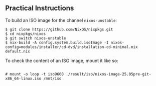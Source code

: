 ## Practical Instructions

To build an ISO image for the channel `nixos-unstable`:

```programlisting
$ git clone https://github.com/NixOS/nixpkgs.git
$ cd nixpkgs/nixos
$ git switch nixos-unstable
$ nix-build -A config.system.build.isoImage -I nixos-config=modules/installer/cd-dvd/installation-cd-minimal.nix default.nix
```

To check the content of an ISO image, mount it like so:

```programlisting

# mount -o loop -t iso9660 ./result/iso/nixos-image-25.05pre-git-x86_64-linux.iso /mnt/iso

```
